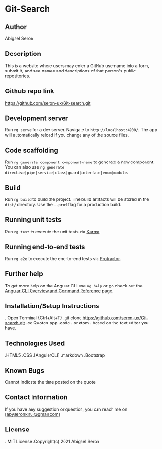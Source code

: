 # Git-Search

## Author
Abigael Seron

## Description
This is a website where users may enter a GitHub username into a form, submit it, and see names and descriptions of that person's public repositories.
## Github repo link
https://github.com/seron-ux/Git-search.git
## Development server

Run `ng serve` for a dev server. Navigate to `http://localhost:4200/`. The app will automatically reload if you change any of the source files.

## Code scaffolding

Run `ng generate component component-name` to generate a new component. You can also use `ng generate directive|pipe|service|class|guard|interface|enum|module`.

## Build

Run `ng build` to build the project. The build artifacts will be stored in the `dist/` directory. Use the `--prod` flag for a production build.

## Running unit tests

Run `ng test` to execute the unit tests via [Karma](https://karma-runner.github.io).

## Running end-to-end tests

Run `ng e2e` to execute the end-to-end tests via [Protractor](http://www.protractortest.org/).

## Further help

To get more help on the Angular CLI use `ng help` or go check out the [Angular CLI Overview and Command Reference](https://angular.io/cli) page.
## Installation/Setup Instructions
. Open Terminal {Ctrl+Alt+T}
.git clone https://github.com/seron-ux/Git-search.git
.cd Quotes-app
.code . or atom . based on the text editor you have.
## Technologies Used
.HTML5
.CSS
.[AngulerCLI]
.markdown
.Bootstrap
## Known Bugs
Cannot indicate the time posted on the quote
## Contact Information
If you have any suggestion or question, you can reach me on [abyseronkirui@gmail.com]
## License
. MIT License
.Copyright(c) 2021 Abigael Seron